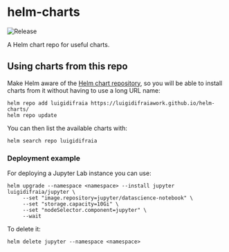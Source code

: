 # helm-charts

![Release](https://github.com/luigidifraia/helm-charts/workflows/Release/badge.svg)

A Helm chart repo for useful charts.

## Using charts from this repo

Make Helm aware of the [Helm chart repository](https://luigidifraiawork.github.io/helm-charts/), so you will be able to install charts from it without having to use a long URL name:
```
helm repo add luigidifraia https://luigidifraiawork.github.io/helm-charts/
helm repo update
```
You can then list the available charts with:
```
helm search repo luigidifraia
```
### Deployment example
For deploying a Jupyter Lab instance you can use:
```
helm upgrade --namespace <namespace> --install jupyter luigidifraia/jupyter \
     --set "image.repository=jupyter/datascience-notebook" \
     --set "storage.capacity=10Gi" \
     --set "nodeSelector.component=jupyter" \
     --wait
```
To delete it:
```
helm delete jupyter --namespace <namespace>
```
